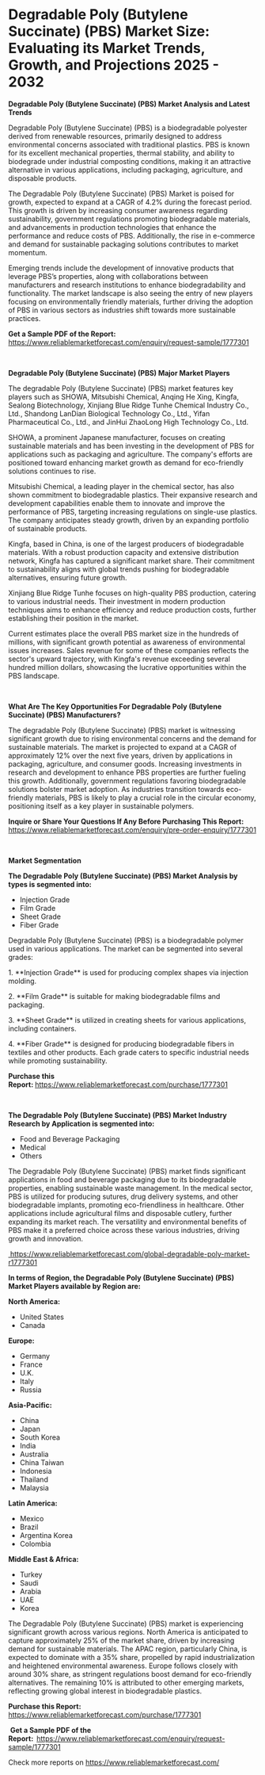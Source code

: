 <p><h1>Degradable Poly (Butylene Succinate) (PBS) Market Size: Evaluating its Market Trends, Growth, and Projections 2025 - 2032</h1></p><p><strong>Degradable Poly (Butylene Succinate) (PBS) Market Analysis and Latest Trends</strong></p>
<p><p>Degradable Poly (Butylene Succinate) (PBS) is a biodegradable polyester derived from renewable resources, primarily designed to address environmental concerns associated with traditional plastics. PBS is known for its excellent mechanical properties, thermal stability, and ability to biodegrade under industrial composting conditions, making it an attractive alternative in various applications, including packaging, agriculture, and disposable products.</p><p>The Degradable Poly (Butylene Succinate) (PBS) Market is poised for growth, expected to expand at a CAGR of 4.2% during the forecast period. This growth is driven by increasing consumer awareness regarding sustainability, government regulations promoting biodegradable materials, and advancements in production technologies that enhance the performance and reduce costs of PBS. Additionally, the rise in e-commerce and demand for sustainable packaging solutions contributes to market momentum. </p><p>Emerging trends include the development of innovative products that leverage PBS’s properties, along with collaborations between manufacturers and research institutions to enhance biodegradability and functionality. The market landscape is also seeing the entry of new players focusing on environmentally friendly materials, further driving the adoption of PBS in various sectors as industries shift towards more sustainable practices.</p></p>
<p><strong>Get a Sample PDF of the Report:&nbsp;</strong> <a href="https://www.reliablemarketforecast.com/enquiry/request-sample/1777301?utm_campaign=3225&utm_medium=2&utm_source=Github&utm_content=ia&utm_term=03042025&utm_id=degradable-poly-butylene-succinate-pbs">https://www.reliablemarketforecast.com/enquiry/request-sample/1777301</a></p>
<p>&nbsp;</p>
<p><strong>Degradable Poly (Butylene Succinate) (PBS) Major Market Players</strong></p>
<p><p>The degradable Poly (Butylene Succinate) (PBS) market features key players such as SHOWA, Mitsubishi Chemical, Anqing He Xing, Kingfa, Sealong Biotechnology, Xinjiang Blue Ridge Tunhe Chemical Industry Co., Ltd., Shandong LanDian Biological Technology Co., Ltd., Yifan Pharmaceutical Co., Ltd., and JinHui ZhaoLong High Technology Co., Ltd. </p><p>SHOWA, a prominent Japanese manufacturer, focuses on creating sustainable materials and has been investing in the development of PBS for applications such as packaging and agriculture. The company's efforts are positioned toward enhancing market growth as demand for eco-friendly solutions continues to rise.</p><p>Mitsubishi Chemical, a leading player in the chemical sector, has also shown commitment to biodegradable plastics. Their expansive research and development capabilities enable them to innovate and improve the performance of PBS, targeting increasing regulations on single-use plastics. The company anticipates steady growth, driven by an expanding portfolio of sustainable products.</p><p>Kingfa, based in China, is one of the largest producers of biodegradable materials. With a robust production capacity and extensive distribution network, Kingfa has captured a significant market share. Their commitment to sustainability aligns with global trends pushing for biodegradable alternatives, ensuring future growth.</p><p>Xinjiang Blue Ridge Tunhe focuses on high-quality PBS production, catering to various industrial needs. Their investment in modern production techniques aims to enhance efficiency and reduce production costs, further establishing their position in the market.</p><p>Current estimates place the overall PBS market size in the hundreds of millions, with significant growth potential as awareness of environmental issues increases. Sales revenue for some of these companies reflects the sector's upward trajectory, with Kingfa's revenue exceeding several hundred million dollars, showcasing the lucrative opportunities within the PBS landscape.</p></p>
<p>&nbsp;</p>
<p><strong>What Are The Key Opportunities For Degradable Poly (Butylene Succinate) (PBS) Manufacturers?</strong></p>
<p><p>The degradable Poly (Butylene Succinate) (PBS) market is witnessing significant growth due to rising environmental concerns and the demand for sustainable materials. The market is projected to expand at a CAGR of approximately 12% over the next five years, driven by applications in packaging, agriculture, and consumer goods. Increasing investments in research and development to enhance PBS properties are further fueling this growth. Additionally, government regulations favoring biodegradable solutions bolster market adoption. As industries transition towards eco-friendly materials, PBS is likely to play a crucial role in the circular economy, positioning itself as a key player in sustainable polymers.</p></p>
<p><strong>Inquire or Share Your Questions If Any Before Purchasing This Report:</strong> <a href="https://www.reliablemarketforecast.com/enquiry/pre-order-enquiry/1777301?utm_campaign=3225&utm_medium=2&utm_source=Github&utm_content=ia&utm_term=03042025&utm_id=degradable-poly-butylene-succinate-pbs">https://www.reliablemarketforecast.com/enquiry/pre-order-enquiry/1777301</a></p>
<p>&nbsp;</p>
<p><strong>Market Segmentation</strong></p>
<p><strong>The Degradable Poly (Butylene Succinate) (PBS) Market Analysis by types is segmented into:</strong></p>
<p><ul><li>Injection Grade</li><li>Film Grade</li><li>Sheet Grade</li><li>Fiber Grade</li></ul></p>
<p><p>Degradable Poly (Butylene Succinate) (PBS) is a biodegradable polymer used in various applications. The market can be segmented into several grades: </p><p>1. **Injection Grade** is used for producing complex shapes via injection molding.</p><p>2. **Film Grade** is suitable for making biodegradable films and packaging.</p><p>3. **Sheet Grade** is utilized in creating sheets for various applications, including containers.</p><p>4. **Fiber Grade** is designed for producing biodegradable fibers in textiles and other products. Each grade caters to specific industrial needs while promoting sustainability.</p></p>
<p><strong>Purchase this Report:&nbsp;</strong><a href="https://www.reliablemarketforecast.com/purchase/1777301?utm_campaign=3225&utm_medium=2&utm_source=Github&utm_content=ia&utm_term=03042025&utm_id=degradable-poly-butylene-succinate-pbs">https://www.reliablemarketforecast.com/purchase/1777301</a></p>
<p>&nbsp;</p>
<p><strong>The Degradable Poly (Butylene Succinate) (PBS) Market Industry Research by Application is segmented into:</strong></p>
<p><ul><li>Food and Beverage Packaging</li><li>Medical</li><li>Others</li></ul></p>
<p><p>The Degradable Poly (Butylene Succinate) (PBS) market finds significant applications in food and beverage packaging due to its biodegradable properties, enabling sustainable waste management. In the medical sector, PBS is utilized for producing sutures, drug delivery systems, and other biodegradable implants, promoting eco-friendliness in healthcare. Other applications include agricultural films and disposable cutlery, further expanding its market reach. The versatility and environmental benefits of PBS make it a preferred choice across these various industries, driving growth and innovation.</p></p>
<p><a href="https://www.reliablemarketforecast.com/global-degradable-poly-market-r1777301?utm_campaign=3225&utm_medium=2&utm_source=Github&utm_content=ia&utm_term=03042025&utm_id=degradable-poly-butylene-succinate-pbs">&nbsp;https://www.reliablemarketforecast.com/global-degradable-poly-market-r1777301</a></p>
<p><strong>In terms of Region, the Degradable Poly (Butylene Succinate) (PBS) Market Players available by Region are:</strong></p>
<p>
    <p> <strong> North America: </strong>
        <ul>
            <li>United States</li>
            <li>Canada</li>
        </ul>
        </p> 
    <p> <strong> Europe: </strong>
        <ul>
            <li>Germany</li>
            <li>France</li>
            <li>U.K.</li>
            <li>Italy</li>
            <li>Russia</li>
        </ul>
        </p> 
    <p> <strong> Asia-Pacific: </strong>
        <ul>
            <li>China</li>
            <li>Japan</li>
            <li>South Korea</li>
            <li>India</li>
            <li>Australia</li>
            <li>China Taiwan</li>
            <li>Indonesia</li>
            <li>Thailand</li>
            <li>Malaysia</li>
        </ul>
        </p> 
    <p> <strong> Latin America: </strong>
        <ul>
            <li>Mexico</li>
            <li>Brazil</li>
            <li>Argentina Korea</li>
            <li>Colombia</li>
        </ul>
        </p> 
    <p> <strong> Middle East & Africa: </strong>
        <ul>
            <li>Turkey</li>
            <li>Saudi</li>
            <li>Arabia</li>
            <li>UAE</li>
            <li>Korea</li>
        </ul>
    </p>
    </p>
<p><p>The Degradable Poly (Butylene Succinate) (PBS) market is experiencing significant growth across various regions. North America is anticipated to capture approximately 25% of the market share, driven by increasing demand for sustainable materials. The APAC region, particularly China, is expected to dominate with a 35% share, propelled by rapid industrialization and heightened environmental awareness. Europe follows closely with around 30% share, as stringent regulations boost demand for eco-friendly alternatives. The remaining 10% is attributed to other emerging markets, reflecting growing global interest in biodegradable plastics.</p></p>
<p><strong>Purchase this Report: </strong><a href="https://www.reliablemarketforecast.com/purchase/1777301?utm_campaign=3225&utm_medium=2&utm_source=Github&utm_content=ia&utm_term=03042025&utm_id=degradable-poly-butylene-succinate-pbs">https://www.reliablemarketforecast.com/purchase/1777301</a></p>
<p>&nbsp;<strong>Get a Sample PDF of the Report:&nbsp;&nbsp;</strong><a href="https://www.reliablemarketforecast.com/enquiry/request-sample/1777301?utm_campaign=3225&utm_medium=2&utm_source=Github&utm_content=ia&utm_term=03042025&utm_id=degradable-poly-butylene-succinate-pbs">https://www.reliablemarketforecast.com/enquiry/request-sample/1777301</a></p>
<p><strong></strong></p>
<p>Check more reports on <a href="https://www.reliablemarketforecast.com/?utm_campaign=3225&utm_medium=2&utm_source=Github&utm_content=ia&utm_term=03042025&utm_id=degradable-poly-butylene-succinate-pbs">https://www.reliablemarketforecast.com/</a></p>